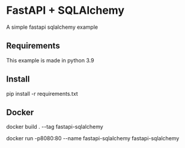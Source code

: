 FastAPI + SQLAlchemy 
===

A simple fastapi sqlalchemy example

Requirements
---

This example is made in python 3.9


Install
---

pip install -r requirements.txt

Docker
---

docker build . --tag fastapi-sqlalchemy

docker run -p8080:80 --name fastapi-sqlalchemy fastapi-sqlalchemy